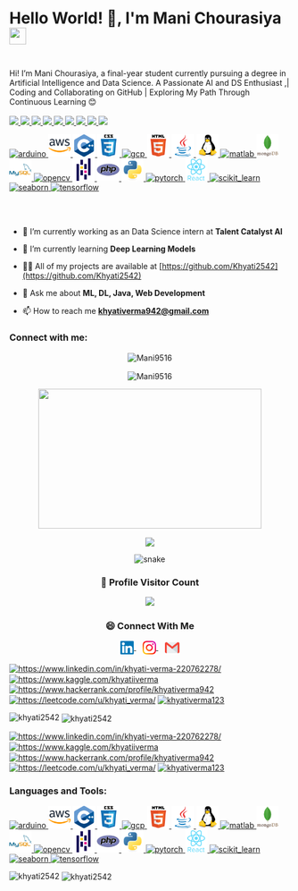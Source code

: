 <h1> Hello World! 👋, I'm Mani Chourasiya <img src="https://raw.githubusercontent.com/MartinHeinz/MartinHeinz/master/wave.gif" width="30px" height="30px"> </h1>
<p align='center'></p>
<br>
<div size='20px'> Hi! I’m Mani Chourasiya, a final-year student currently pursuing a degree in Artificial Intelligence and Data Science. A Passionate AI and DS Enthusiast ,| Coding and Collaborating on GitHub | Exploring My Path Through Continuous Learning 😊
</div>
</br>

<!-- Skill icons here with tooltips and hover effects -->
<a href="https://github.com/Mani9516?tab=repositories&q=&type=&language=python&sort=" title="Python">
  <img width="32px" src="https://raw.githubusercontent.com/rahulbanerjee26/githubAboutMeGenerator/main/icons/python.svg" style="transition: transform 0.3s;" onmouseover="this.style.transform='scale(1.2)'" onmouseout="this.style.transform='scale(1)'">
</a>
<a href="https://github.com/Mani9516?tab=repositories&q=&type=&language=html&sort=" title="HTML">
  <img width="32px" src="https://raw.githubusercontent.com/rahulbanerjee26/githubAboutMeGenerator/main/icons/html.svg" style="transition: transform 0.3s;" onmouseover="this.style.transform='scale(1.2)'" onmouseout="this.style.transform='scale(1)'">
</a>
<a href="https://github.com/Mani9516?tab=repositories&q=&type=&language=javascript&sort=" title="JavaScript">
  <img width="32px" src="https://raw.githubusercontent.com/rahulbanerjee26/githubAboutMeGenerator/main/icons/javascript.svg" style="transition: transform 0.3s;" onmouseover="this.style.transform='scale(1.2)'" onmouseout="this.style.transform='scale(1)'">
</a>
<a href="https://github.com/Mani9516?tab=repositories&q=&type=&language=c&sort=" title="C Language">
  <img width="32px" src="https://raw.githubusercontent.com/rahulbanerjee26/githubAboutMeGenerator/main/icons/c.svg" style="transition: transform 0.3s;" onmouseover="this.style.transform='scale(1.2)'" onmouseout="this.style.transform='scale(1)'">
</a>
<a href="https://www.example.com/ai-icon-link" title="AI">
  <img width="32px" src="https://cdn-icons-png.flaticon.com/512/2721/2721261.png" style="transition: transform 0.3s;" onmouseover="this.style.transform='scale(1.2)'" onmouseout="this.style.transform='scale(1)'">
</a>
<a href="https://www.example.com/ml-icon-link" title="Machine Learning">
  <img width="32px" src="https://cdn-icons-png.flaticon.com/512/2103/2103670.png" style="transition: transform 0.3s;" onmouseover="this.style.transform='scale(1.2)'" onmouseout="this.style.transform='scale(1)'">
</a>
<a href="https://www.example.com/dl-icon-link" title="Deep Learning">
  <img width="32px" src="https://cdn-icons-png.flaticon.com/512/3771/3771517.png" style="transition: transform 0.3s;" onmouseover="this.style.transform='scale(1.2)'" onmouseout="this.style.transform='scale(1)'">
</a>
<a href="https://www.example.com/neural-network-icon-link" title="Neural Networks">
  <img width="32px" src="https://cdn-icons-png.flaticon.com/512/2474/2474687.png" style="transition: transform 0.3s;" onmouseover="this.style.transform='scale(1.2)'" onmouseout="this.style.transform='scale(1)'">
</a>
<a href="https://www.example.com/data-science-icon-link" title="Data Science">
  <img width="32px" src="https://cdn-icons-png.flaticon.com/512/4149/4149650.png" style="transition: transform 0.3s;" onmouseover="this.style.transform='scale(1.2)'" onmouseout="this.style.transform='scale(1)'">
</a>

<p align="left"> <a href="https://www.arduino.cc/" target="_blank" rel="noreferrer"> <img src="https://cdn.worldvectorlogo.com/logos/arduino-1.svg" alt="arduino" width="40" height="40"/> </a> <a href="https://aws.amazon.com" target="_blank" rel="noreferrer"> <img src="https://raw.githubusercontent.com/devicons/devicon/master/icons/amazonwebservices/amazonwebservices-original-wordmark.svg" alt="aws" width="40" height="40"/> </a> <a href="https://www.w3schools.com/cpp/" target="_blank" rel="noreferrer"> <img src="https://raw.githubusercontent.com/devicons/devicon/master/icons/cplusplus/cplusplus-original.svg" alt="cplusplus" width="40" height="40"/> </a> <a href="https://www.w3schools.com/css/" target="_blank" rel="noreferrer"> <img src="https://raw.githubusercontent.com/devicons/devicon/master/icons/css3/css3-original-wordmark.svg" alt="css3" width="40" height="40"/> </a> <a href="https://cloud.google.com" target="_blank" rel="noreferrer"> <img src="https://www.vectorlogo.zone/logos/google_cloud/google_cloud-icon.svg" alt="gcp" width="40" height="40"/> </a> <a href="https://www.w3.org/html/" target="_blank" rel="noreferrer"> <img src="https://raw.githubusercontent.com/devicons/devicon/master/icons/html5/html5-original-wordmark.svg" alt="html5" width="40" height="40"/> </a> <a href="https://www.java.com" target="_blank" rel="noreferrer"> <img src="https://raw.githubusercontent.com/devicons/devicon/master/icons/java/java-original.svg" alt="java" width="40" height="40"/> </a> <a href="https://www.linux.org/" target="_blank" rel="noreferrer"> <img src="https://raw.githubusercontent.com/devicons/devicon/master/icons/linux/linux-original.svg" alt="linux" width="40" height="40"/> </a> <a href="https://www.mathworks.com/" target="_blank" rel="noreferrer"> <img src="https://upload.wikimedia.org/wikipedia/commons/2/21/Matlab_Logo.png" alt="matlab" width="40" height="40"/> </a> <a href="https://www.mongodb.com/" target="_blank" rel="noreferrer"> <img src="https://raw.githubusercontent.com/devicons/devicon/master/icons/mongodb/mongodb-original-wordmark.svg" alt="mongodb" width="40" height="40"/> </a> <a href="https://www.mysql.com/" target="_blank" rel="noreferrer"> <img src="https://raw.githubusercontent.com/devicons/devicon/master/icons/mysql/mysql-original-wordmark.svg" alt="mysql" width="40" height="40"/> </a> <a href="https://opencv.org/" target="_blank" rel="noreferrer"> <img src="https://www.vectorlogo.zone/logos/opencv/opencv-icon.svg" alt="opencv" width="40" height="40"/> </a> <a href="https://pandas.pydata.org/" target="_blank" rel="noreferrer"> <img src="https://raw.githubusercontent.com/devicons/devicon/2ae2a900d2f041da66e950e4d48052658d850630/icons/pandas/pandas-original.svg" alt="pandas" width="40" height="40"/> </a> <a href="https://www.php.net" target="_blank" rel="noreferrer"> <img src="https://raw.githubusercontent.com/devicons/devicon/master/icons/php/php-original.svg" alt="php" width="40" height="40"/> </a> <a href="https://www.python.org" target="_blank" rel="noreferrer"> <img src="https://raw.githubusercontent.com/devicons/devicon/master/icons/python/python-original.svg" alt="python" width="40" height="40"/> </a> <a href="https://pytorch.org/" target="_blank" rel="noreferrer"> <img src="https://www.vectorlogo.zone/logos/pytorch/pytorch-icon.svg" alt="pytorch" width="40" height="40"/> </a> <a href="https://reactjs.org/" target="_blank" rel="noreferrer"> <img src="https://raw.githubusercontent.com/devicons/devicon/master/icons/react/react-original-wordmark.svg" alt="react" width="40" height="40"/> </a> <a href="https://scikit-learn.org/" target="_blank" rel="noreferrer"> <img src="https://upload.wikimedia.org/wikipedia/commons/0/05/Scikit_learn_logo_small.svg" alt="scikit_learn" width="40" height="40"/> </a> <a href="https://seaborn.pydata.org/" target="_blank" rel="noreferrer"> <img src="https://seaborn.pydata.org/_images/logo-mark-lightbg.svg" alt="seaborn" width="40" height="40"/> </a> <a href="https://www.tensorflow.org" target="_blank" rel="noreferrer"> <img src="https://www.vectorlogo.zone/logos/tensorflow/tensorflow-icon.svg" alt="tensorflow" width="40" height="40"/> </a> </p>
<br><br>

- 🔭 I’m currently working as an Data Science intern at **Talent Catalyst AI**

- 🌱 I’m currently learning **Deep Learning Models**

- 👨‍💻 All of my projects are available at [https://github.com/Khyati2542](https://github.com/Khyati2542)

- 💬 Ask me about **ML, DL, Java, Web Development**

- 📫 How to reach me **khyativerma942@gmail.com**

<h3 align="left">Connect with me:</h3>

<p align="left">
<!-- GitHub Stats -->
<p align="center">
  <img align="center" src="https://github-readme-stats.vercel.app/api?username=Mani9516&show_icons=true&locale=en&theme=radical" alt="Mani9516" />
</p>

<!-- GitHub Streak Stats -->
<p align="center">
  <img align="center" src="https://github-readme-streak-stats.herokuapp.com/?user=Mani9516&theme=radical" alt="Mani9516" />
</p>

<!-- Language Stats -->
<p align="center">
  <img align="center" src="https://github-readme-stats.vercel.app/api/top-langs/?username=Mani9516&theme=radical&hide_border=true&include_all_commits=true&count_private=true&layout=compact" height="250" width="400" />
</p>

<!-- Profile Summary -->
<p align="center">
  <img align="center" src="https://github-profile-summary-cards.vercel.app/api/cards/profile-details?username=Mani9516&theme=radical" />
</p>

<!-- Snake Animation -->
<p align="center">
  <img src="https://github.com/disha1202/disha1202/raw/output/github-contribution-grid-snake.svg" alt="snake"></center>
</p>

<!-- Profile Visitor Counter -->
<div align="center">
  <h3><b>📍 Profile Visitor Count</b></h3>
  <p align="center">
    <img src="https://profile-counter.glitch.me/Mani9516/count.svg" />
  </p>
</div>

<!-- Social Links -->
<div align="center">
  <h3><b>😄 Connect With Me</b></h3>
  <a href="https://www.linkedin.com/in/mani-chourasiya-119433238/" target="_blank">
    <img align="center" alt="Mani Chourasiya | Linkedin" width="24px" src="https://github.com/SatYu26/SatYu26/blob/master/Assets/Linkedin.svg" />
  </a> &nbsp;&nbsp;
  <a href="https://www.instagram.com/sphnix_23" target="_blank">
    <img align="center" alt="Mani Chourasiya | Instagram" width="24px" src="https://github.com/SatYu26/SatYu26/blob/master/Assets/Instagram.svg" />
  </a> &nbsp;&nbsp;
  <a href="mailto:your.email@manichourasiya9516@gmail.com">
    <img align="center" alt="Mani Chourasiya | Gmail" width="26px" src="https://github.com/SatYu26/SatYu26/blob/master/Assets/Gmail.svg" />
  </a>
</div>

<a href="https://linkedin.com/in/https://www.linkedin.com/in/khyati-verma-220762278/" target="blank"><img align="center" src="https://raw.githubusercontent.com/rahuldkjain/github-profile-readme-generator/master/src/images/icons/Social/linked-in-alt.svg" alt="https://www.linkedin.com/in/khyati-verma-220762278/" height="30" width="40" /></a>
<a href="https://kaggle.com/https://www.kaggle.com/khyatiiverma" target="blank"><img align="center" src="https://raw.githubusercontent.com/rahuldkjain/github-profile-readme-generator/master/src/images/icons/Social/kaggle.svg" alt="https://www.kaggle.com/khyatiiverma" height="30" width="40" /></a>
<a href="https://www.hackerrank.com/https://www.hackerrank.com/profile/khyativerma942" target="blank"><img align="center" src="https://raw.githubusercontent.com/rahuldkjain/github-profile-readme-generator/master/src/images/icons/Social/hackerrank.svg" alt="https://www.hackerrank.com/profile/khyativerma942" height="30" width="40" /></a>
<a href="https://www.leetcode.com/https://leetcode.com/u/khyati_verma/" target="blank"><img align="center" src="https://raw.githubusercontent.com/rahuldkjain/github-profile-readme-generator/master/src/images/icons/Social/leet-code.svg" alt="https://leetcode.com/u/khyati_verma/" height="30" width="40" /></a>
<a href="https://discord.gg/khyativerma123" target="blank"><img align="center" src="https://raw.githubusercontent.com/rahuldkjain/github-profile-readme-generator/master/src/images/icons/Social/discord.svg" alt="khyativerma123" height="30" width="40" /></a>
</p>



<p><img align="left" src="https://github-readme-stats.vercel.app/api/top-langs?username=khyati2542&show_icons=true&locale=en&layout=compact" alt="khyati2542" /></p>

<p>&nbsp;<img align="center" src="https://github-readme-stats.vercel.app/api?username=khyati2542&show_icons=true&locale=en" alt="khyati2542" /></p>



<p align="left">
<a href="https://linkedin.com/in/https://www.linkedin.com/in/khyati-verma-220762278/" target="blank"><img align="center" src="https://raw.githubusercontent.com/rahuldkjain/github-profile-readme-generator/master/src/images/icons/Social/linked-in-alt.svg" alt="https://www.linkedin.com/in/khyati-verma-220762278/" height="30" width="40" /></a>
<a href="https://kaggle.com/https://www.kaggle.com/khyatiiverma" target="blank"><img align="center" src="https://raw.githubusercontent.com/rahuldkjain/github-profile-readme-generator/master/src/images/icons/Social/kaggle.svg" alt="https://www.kaggle.com/khyatiiverma" height="30" width="40" /></a>
<a href="https://www.hackerrank.com/https://www.hackerrank.com/profile/khyativerma942" target="blank"><img align="center" src="https://raw.githubusercontent.com/rahuldkjain/github-profile-readme-generator/master/src/images/icons/Social/hackerrank.svg" alt="https://www.hackerrank.com/profile/khyativerma942" height="30" width="40" /></a>
<a href="https://www.leetcode.com/https://leetcode.com/u/khyati_verma/" target="blank"><img align="center" src="https://raw.githubusercontent.com/rahuldkjain/github-profile-readme-generator/master/src/images/icons/Social/leet-code.svg" alt="https://leetcode.com/u/khyati_verma/" height="30" width="40" /></a>
<a href="https://discord.gg/khyativerma123" target="blank"><img align="center" src="https://raw.githubusercontent.com/rahuldkjain/github-profile-readme-generator/master/src/images/icons/Social/discord.svg" alt="khyativerma123" height="30" width="40" /></a>
</p>

<h3 align="left">Languages and Tools:</h3>
<p align="left"> <a href="https://www.arduino.cc/" target="_blank" rel="noreferrer"> <img src="https://cdn.worldvectorlogo.com/logos/arduino-1.svg" alt="arduino" width="40" height="40"/> </a> <a href="https://aws.amazon.com" target="_blank" rel="noreferrer"> <img src="https://raw.githubusercontent.com/devicons/devicon/master/icons/amazonwebservices/amazonwebservices-original-wordmark.svg" alt="aws" width="40" height="40"/> </a> <a href="https://www.w3schools.com/cpp/" target="_blank" rel="noreferrer"> <img src="https://raw.githubusercontent.com/devicons/devicon/master/icons/cplusplus/cplusplus-original.svg" alt="cplusplus" width="40" height="40"/> </a> <a href="https://www.w3schools.com/css/" target="_blank" rel="noreferrer"> <img src="https://raw.githubusercontent.com/devicons/devicon/master/icons/css3/css3-original-wordmark.svg" alt="css3" width="40" height="40"/> </a> <a href="https://cloud.google.com" target="_blank" rel="noreferrer"> <img src="https://www.vectorlogo.zone/logos/google_cloud/google_cloud-icon.svg" alt="gcp" width="40" height="40"/> </a> <a href="https://www.w3.org/html/" target="_blank" rel="noreferrer"> <img src="https://raw.githubusercontent.com/devicons/devicon/master/icons/html5/html5-original-wordmark.svg" alt="html5" width="40" height="40"/> </a> <a href="https://www.java.com" target="_blank" rel="noreferrer"> <img src="https://raw.githubusercontent.com/devicons/devicon/master/icons/java/java-original.svg" alt="java" width="40" height="40"/> </a> <a href="https://www.linux.org/" target="_blank" rel="noreferrer"> <img src="https://raw.githubusercontent.com/devicons/devicon/master/icons/linux/linux-original.svg" alt="linux" width="40" height="40"/> </a> <a href="https://www.mathworks.com/" target="_blank" rel="noreferrer"> <img src="https://upload.wikimedia.org/wikipedia/commons/2/21/Matlab_Logo.png" alt="matlab" width="40" height="40"/> </a> <a href="https://www.mongodb.com/" target="_blank" rel="noreferrer"> <img src="https://raw.githubusercontent.com/devicons/devicon/master/icons/mongodb/mongodb-original-wordmark.svg" alt="mongodb" width="40" height="40"/> </a> <a href="https://www.mysql.com/" target="_blank" rel="noreferrer"> <img src="https://raw.githubusercontent.com/devicons/devicon/master/icons/mysql/mysql-original-wordmark.svg" alt="mysql" width="40" height="40"/> </a> <a href="https://opencv.org/" target="_blank" rel="noreferrer"> <img src="https://www.vectorlogo.zone/logos/opencv/opencv-icon.svg" alt="opencv" width="40" height="40"/> </a> <a href="https://pandas.pydata.org/" target="_blank" rel="noreferrer"> <img src="https://raw.githubusercontent.com/devicons/devicon/2ae2a900d2f041da66e950e4d48052658d850630/icons/pandas/pandas-original.svg" alt="pandas" width="40" height="40"/> </a> <a href="https://www.php.net" target="_blank" rel="noreferrer"> <img src="https://raw.githubusercontent.com/devicons/devicon/master/icons/php/php-original.svg" alt="php" width="40" height="40"/> </a> <a href="https://www.python.org" target="_blank" rel="noreferrer"> <img src="https://raw.githubusercontent.com/devicons/devicon/master/icons/python/python-original.svg" alt="python" width="40" height="40"/> </a> <a href="https://pytorch.org/" target="_blank" rel="noreferrer"> <img src="https://www.vectorlogo.zone/logos/pytorch/pytorch-icon.svg" alt="pytorch" width="40" height="40"/> </a> <a href="https://reactjs.org/" target="_blank" rel="noreferrer"> <img src="https://raw.githubusercontent.com/devicons/devicon/master/icons/react/react-original-wordmark.svg" alt="react" width="40" height="40"/> </a> <a href="https://scikit-learn.org/" target="_blank" rel="noreferrer"> <img src="https://upload.wikimedia.org/wikipedia/commons/0/05/Scikit_learn_logo_small.svg" alt="scikit_learn" width="40" height="40"/> </a> <a href="https://seaborn.pydata.org/" target="_blank" rel="noreferrer"> <img src="https://seaborn.pydata.org/_images/logo-mark-lightbg.svg" alt="seaborn" width="40" height="40"/> </a> <a href="https://www.tensorflow.org" target="_blank" rel="noreferrer"> <img src="https://www.vectorlogo.zone/logos/tensorflow/tensorflow-icon.svg" alt="tensorflow" width="40" height="40"/> </a> </p>

<p><img align="left" src="https://github-readme-stats.vercel.app/api/top-langs?username=khyati2542&show_icons=true&locale=en&layout=compact" alt="khyati2542" /></p>

<p>&nbsp;<img align="center" src="https://github-readme-stats.vercel.app/api?username=khyati2542&show_icons=true&locale=en" alt="khyati2542" /></p>



